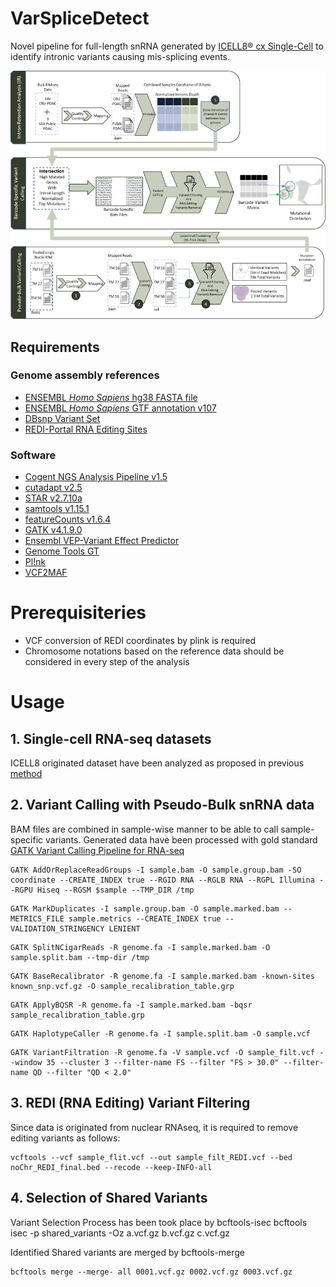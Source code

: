 # VarSpliceDetect
Novel pipeline for full-length snRNA generated by [ICELL8&reg; cx Single-Cell](https://www.takarabio.com/products/automation-systems/icell8-system-and-software/icell8-cx-single-cell-system) to identify intronic variants causing mis-splicing events.

![alt text](pipeline_splicing_variants.png)

## Requirements
### Genome assembly references
- [ENSEMBL _Homo Sapiens_ hg38 FASTA file](http://ftp.ensembl.org/pub/release-107/fasta/homo_sapiens/dna/Homo_sapiens.GRCh38.dna.primary_assembly.fa.gz)
- [ENSEMBL _Homo Sapiens_ GTF annotation v107](http://ftp.ensembl.org/pub/release-103/gtf/homo_sapiens/Homo_sapiens.GRCh38.107.gtf.gz)
- [DBsnp Variant Set](https://ftp.ncbi.nih.gov/snp/organisms/human_9606/VCF/)
- [REDI-Portal RNA Editing Sites](http://srv00.recas.ba.infn.it/webshare/ATLAS/donwload/TABLE1_hg38.txt.gz)
### Software
- [Cogent NGS Analysis Pipeline v1.5](https://www.takarabio.com/products/automation-systems/icell8-system-and-software/bioinformatics-tools/cogent-ngs-analysis-pipeline)
- [cutadapt v2.5](https://cutadapt.readthedocs.io/en/stable/)
- [STAR v2.7.10a](https://github.com/alexdobin/STAR)
- [samtools v1.15.1](https://www.htslib.org/)
- [featureCounts v1.6.4](https://cutadapt.readthedocs.io/en/stable/)
- [GATK v4.1.9.0](https://gatk.broadinstitute.org/hc/en-us)
- [Ensembl VEP-Variant Effect Predictor](https://github.com/Ensembl/ensembl-vep)
- [Genome Tools GT](http://genometools.org/tools/gt.html)
- [Pl!nk](https://zzz.bwh.harvard.edu/plink/)
- [VCF2MAF](https://github.com/mskcc/vcf2maf)

# Prerequisiteries
- VCF conversion of REDI coordinates by plink is required
- Chromosome notations based on the reference data should be considered in every step of the analysis

# Usage
## 1. Single-cell RNA-seq datasets
ICELL8 originated dataset have been analyzed as proposed in previous [method](https://github.com/UKHG-NIG/single-cell-cellenion-icell8#1-single-cell-rna-seq-datasets)

## 2. Variant Calling with Pseudo-Bulk snRNA data
BAM files are combined in sample-wise manner to be able to call sample-specific variants.
Generated data have been processed with gold standard [GATK Variant Calling Pipeline for RNA-seq](https://gatk.broadinstitute.org/hc/en-us/articles/360035531192-RNAseq-short-variant-discovery-SNPs-Indels-)

```Shell
GATK AddOrReplaceReadGroups -I sample.bam -O sample.group.bam -SO coordinate --CREATE_INDEX true --RGID RNA --RGLB RNA --RGPL Illumina --RGPU Hiseq --RGSM $sample --TMP_DIR /tmp
```
```Shell
GATK MarkDuplicates -I sample.group.bam -O sample.marked.bam --METRICS_FILE sample.metrics --CREATE_INDEX true --VALIDATION_STRINGENCY LENIENT
```
```Shell
GATK SplitNCigarReads -R genome.fa -I sample.marked.bam -O sample.split.bam --tmp-dir /tmp
```
```Shell
GATK BaseRecalibrator -R genome.fa -I sample.marked.bam -known-sites known_snp.vcf.gz -O sample_recalibration_table.grp
```
```Shell
GATK ApplyBQSR -R genome.fa -I sample.marked.bam -bqsr sample_recalibration_table.grp 
```
```Shell
GATK HaplotypeCaller -R genome.fa -I sample.split.bam -O sample.vcf
```
```Shell
GATK VariantFiltration -R genome.fa -V sample.vcf -O sample_filt.vcf --window 35 --cluster 3 --filter-name FS --filter "FS > 30.0" --filter-name QD --filter "QD < 2.0"
```

## 3. REDI (RNA Editing) Variant Filtering
Since data is originated from nuclear RNAseq, it is required to remove editing variants as follows:

```Shell
vcftools --vcf sample_flit.vcf --out sample_filt_REDI.vcf --bed noChr_REDI_final.bed --recode --keep-INFO-all
```
## 4. Selection of Shared Variants
Variant Selection Process has been took place by bcftools-isec 
bcftools isec -p shared_variants -Oz a.vcf.gz b.vcf.gz c.vcf.gz

Identified Shared variants are merged by bcftools-merge
```Shell
bcftools merge --merge- all 0001.vcf.gz 0002.vcf.gz 0003.vcf.gz
```
